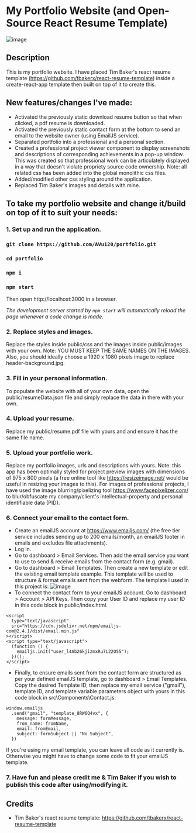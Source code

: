 # My Portfolio Website (and Open-Source React Resume Template)

![image](https://user-images.githubusercontent.com/38395166/85216161-b895ac00-b3c4-11ea-8337-1ee78e3436c1.png)

## Description

This is my portfolio website. I have placed Tim Baker's react resume template (https://github.com/tbakerx/react-resume-template) inside a create-react-app template then built on top of it to create this.

## New features/changes I've made:

- Activated the previously static download resume button so that when clicked, a pdf resume is downloaded.
- Activated the previously static contact form at the bottom to send an email
  to the website owner (using EmailJS service).
- Separated portfolio into a professional and a personal section.
- Created a professional project viewer component to display screenshots and descriptions of corresponding achievements in a pop-up window. This was created so that professional work can be articulately displayed in a way that doesn't violate propriety source code ownership. Note: all related css has been added into the global monolithic css files.
- Added/modified other css styling around the application.
- Replaced Tim Baker's images and details with mine.

## To take my portfolio website and change it/build on top of it to suit your needs:

### 1. Set up and run the application.

### `git clone https://github.com/AVu120/portfolio.git`

### `cd portfolio`

### `npm i`

### `npm start`

Then open http://localhost:3000 in a browser.

<em>The development server started by `npm start` will automatically reload the page whenever a code change is made.</em>

### 2. Replace styles and images.

Replace the styles inside public/css and the images inside public/images with your own. Note: YOU MUST KEEP THE SAME NAMES ON THE IMAGES. Also, you should ideally choose a 1920 x 1080 pixels image to replace header-background.jpg.

### 3. Fill in your personal information.

To populate the website with all of your own data, open the public/resumeData.json file and simply replace the data in there with your own.

### 4. Upload your resume.

Replace my public/resume.pdf file with yours and and ensure it has the same file name.

### 5. Upload your portfolio work.

Replace my portfolio images, urls and descriptions with yours. Note: this app has been optimally styled for project preview images with dimensions of 975 x 800 pixels (a free online tool like https://resizeimage.net/ would be useful in resizing your images to this). For images of professional projects, I have used the image blurring/pixelizing tool https://www.facepixelizer.com/ to blur/obfuscate my company/client's intellectual-property and personal identifiable data (PID).

### 6. Connect your email to the contact form.

- Create an emailJS account at https://www.emailjs.com/ (the free tier service includes sending up to 200 emails/month, an emailJS footer in emails and excludes file attachments).
- Log in.
- Go to dashboard > Email Services. Then add the email service you want to use to send & receive emails from the contact form (e.g. gmail).
- Go to dashboard > Email Templates. Then create a new template or edit the existing email template example. This template will be used to structure & format emails sent from the webform. The template I used in this project is:
  ![image](https://user-images.githubusercontent.com/38395166/84444815-f177a780-ac85-11ea-8ac1-83996681af9b.png)
- To connect the contact form to your emailJS account. Go to dashboard > Account > API Keys. Then copy your User ID and replace
  my user ID in this code block in public/index.html.

```
<script
  type="text/javascript"
  src="https://cdn.jsdelivr.net/npm/emailjs-com@2.4.1/dist/email.min.js"
></script>
<script type="text/javascript">
  (function () {
    emailjs.init("user_l4Ab26kjizmxRu7L22O55");
  })();
</script>
```

- Finally, to ensure emails sent from the contact form are structured as per your defined emailJS template, go to dashboard > Email Templates. Copy the
  desired Template ID, then replace my email service ("gmail"), template ID, and template variable parameters object with yours in this code block in src\Components\Contact.js:

```
window.emailjs
  .send("gmail", "template_8RW6Q4vx", {
    message: formMessage,
    from_name: fromName,
    email: fromEmail,
    subject: formSubject || "No Subject",
  })
```

If you're using my email template, you can leave all code as it currently is. Otherwise you might have to change some code to fit your emailJS template.

### 7. Have fun and please credit me & Tim Baker if you wish to publish this code after using/modifying it.

## Credits

- Tim Baker's react resume template: https://github.com/tbakerx/react-resume-template
